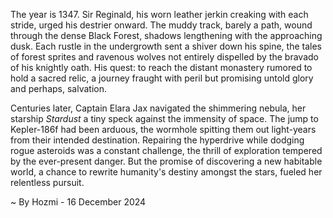 
The year is 1347.  Sir Reginald, his worn leather jerkin creaking with each stride, urged his destrier onward.  The muddy track, barely a path, wound through the dense Black Forest, shadows lengthening with the approaching dusk.  Each rustle in the undergrowth sent a shiver down his spine, the tales of forest sprites and ravenous wolves not entirely dispelled by the bravado of his knightly oath.  His quest: to reach the distant monastery rumored to hold a sacred relic, a journey fraught with peril but promising untold glory and perhaps, salvation.

Centuries later, Captain Elara Jax navigated the shimmering nebula, her starship *Stardust* a tiny speck against the immensity of space.  The jump to Kepler-186f had been arduous, the wormhole spitting them out light-years from their intended destination.  Repairing the hyperdrive while dodging rogue asteroids was a constant challenge, the thrill of exploration tempered by the ever-present danger.  But the promise of discovering a new habitable world, a chance to rewrite humanity's destiny amongst the stars, fueled her relentless pursuit.

~ By Hozmi - 16 December 2024
